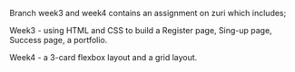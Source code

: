 Branch week3 and week4 contains an assignment on zuri which includes;

 Week3 - using HTML and CSS to build a Register page, Sing-up page, Success page, a portfolio.

 Week4 -  a 3-card flexbox layout and a grid layout. 